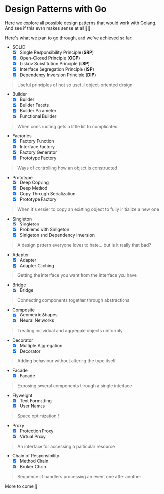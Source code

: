 # Design Patterns with Go

Here we explore all possible design patterns that would work with Golang.
And see if this even makes sense at all 👨‍🔬

Here's what we plan to go through, and we've achieved so far:

- SOLID
    - [x] Single Responsibility Principle (**SRP**)
    - [x] Open-Closed Principle (**OCP**)
    - [x] Liskov Substitution Principle (**LSP**)
    - [x] Interface Segregation Principle (**ISP**)
    - [x] Dependency Inversion Principle (**DIP**)

> Useful principles of not so useful object-oriented design

- Builder
    - [x] Builder
    - [x] Builder Facets
    - [x] Builder Parameter
    - [x] Functional Builder

> When constructing gets a little bit to complicated

- Factories
    - [x] Factory Function
    - [x] Interface Factory
    - [x] Factory Generator
    - [x] Prototype Factory

> Ways of controlling how an object is constructed

- Prototype
    - [X] Deep Copying
    - [X] Deep Method
    - [x] Copy Through Serialization
    - [x] Prototype Factory

> When it's easier to copy an existing object to fully initialize a new one

- Singleton
    - [x] Singleton
    - [x] Problems with Sinlgeton
    - [x] Sinlgeton and Dependency Inversion

> A design pattern everyone loves to hate... but is it really that bad?

- Adapter
    - [x] Adapter
    - [x] Adapter Caching

> Getting the interface you want from the interface you have

- Bridge
    - [x] Bridge

> Connecting components together through abstractions

- Composite
    - [x] Geometric Shapes
    - [x] Neural Networks

> Treating individual and aggregate objects uniformly

- Decorator
    - [x] Multiple Aggregation
    - [x] Decorator

> Adding behaviour without altering the type itself

- Facade
    - [x] Facade

> Exposing several components through a single interface

- Flyweight
    - [x] Text Formatting
    - [x] User Names

> Space optimization !

- Proxy
    - [x] Protection Proxy
    - [x] Virtual Proxy

> An interface for accessing a particular resource

- Chain of Responsibility
    - [x] Method Chain
    - [x] Broker Chain

> Sequence of handlers processing an event one after another

More to come 🚀